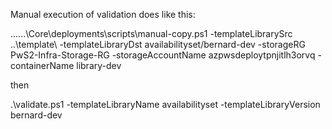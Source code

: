 Manual execution of validation does like this:

..\..\..\Core\deployments\scripts\manual-copy.ps1 -templateLibrarySrc ..\template\ -templateLibraryDst availabilityset/bernard-dev -storageRG PwS2-Infra-Storage-RG -storageAccountName azpwsdeploytpnjitlh3orvq -containerName library-dev

then

.\validate.ps1 -templateLibraryName availabilityset -templateLibraryVersion bernard-dev